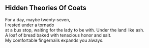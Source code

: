 Hidden Theories Of Coats
------------------------
For a day, maybe twenty-seven,  
I rested under a tornado  
at a bus stop, waiting for the lady to be with. Under the land like ash.  
A loaf of bread baked with tenacious honor and salt.  
My comfortable fingernails expands you always.  
